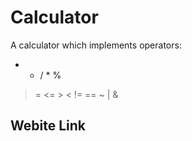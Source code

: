 # Calculator
A calculator which implements operators:
+ - / * %
>= <= > < != ==
~ | & 

## Webite Link

<link = "https://yagneswar17.github.io/Calculator/" />
